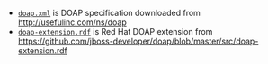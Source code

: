 - [`doap.xml`](doap.xml) is DOAP specification downloaded from <http://usefulinc.com/ns/doap>
- [`doap-extension.rdf`](doap-extension.rdf) is Red Hat DOAP extension from <https://github.com/jboss-developer/doap/blob/master/src/doap-extension.rdf>